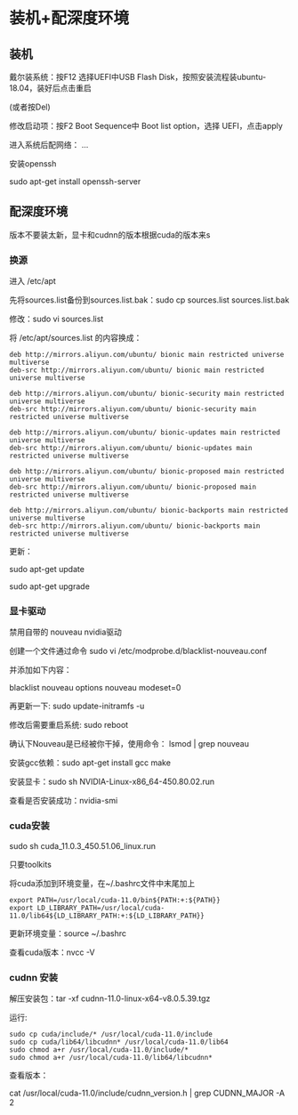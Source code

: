 # 装机+配深度环境

## 装机

戴尔装系统：按F12 选择UEFI中USB Flash Disk，按照安装流程装ubuntu-18.04，装好后点击重启

(或者按Del)

修改启动项：按F2 Boot Sequence中 Boot list option，选择 UEFI，点击apply

进入系统后配网络： ...

安装openssh

sudo apt-get install openssh-server

## 配深度环境

版本不要装太新，显卡和cudnn的版本根据cuda的版本来s

### 换源

进入 /etc/apt

先将sources.list备份到sources.list.bak：sudo cp sources.list sources.list.bak

修改：sudo vi sources.list

将 /etc/apt/sources.list 的内容换成：

```
deb http://mirrors.aliyun.com/ubuntu/ bionic main restricted universe multiverse                                               
deb-src http://mirrors.aliyun.com/ubuntu/ bionic main restricted universe multiverse                                           
                                                                                                                               
deb http://mirrors.aliyun.com/ubuntu/ bionic-security main restricted universe multiverse                                      
deb-src http://mirrors.aliyun.com/ubuntu/ bionic-security main restricted universe multiverse

deb http://mirrors.aliyun.com/ubuntu/ bionic-updates main restricted universe multiverse
deb-src http://mirrors.aliyun.com/ubuntu/ bionic-updates main restricted universe multiverse

deb http://mirrors.aliyun.com/ubuntu/ bionic-proposed main restricted universe multiverse
deb-src http://mirrors.aliyun.com/ubuntu/ bionic-proposed main restricted universe multiverse

deb http://mirrors.aliyun.com/ubuntu/ bionic-backports main restricted universe multiverse
deb-src http://mirrors.aliyun.com/ubuntu/ bionic-backports main restricted universe multiverse
```

更新：

sudo apt-get update

sudo apt-get upgrade

### 显卡驱动

禁用自带的 nouveau nvidia驱动

创建一个文件通过命令 sudo vi /etc/modprobe.d/blacklist-nouveau.conf

并添加如下内容：

blacklist nouveau
options nouveau modeset=0

再更新一下: sudo update-initramfs -u

修改后需要重启系统: sudo reboot

确认下Nouveau是已经被你干掉，使用命令： lsmod | grep nouveau

安装gcc依赖：sudo apt-get install gcc make

安装显卡：sudo sh NVIDIA-Linux-x86_64-450.80.02.run

查看是否安装成功：nvidia-smi

### cuda安装

sudo sh cuda_11.0.3_450.51.06_linux.run

只要toolkits

将cuda添加到环境变量，在~/.bashrc文件中末尾加上

```
export PATH=/usr/local/cuda-11.0/bin${PATH:+:${PATH}}
export LD_LIBRARY_PATH=/usr/local/cuda-11.0/lib64${LD_LIBRARY_PATH:+:${LD_LIBRARY_PATH}}
```



更新环境变量：source ~/.bashrc

查看cuda版本：nvcc -V

### cudnn 安装

解压安装包：tar -xf cudnn-11.0-linux-x64-v8.0.5.39.tgz

运行:

```
sudo cp cuda/include/* /usr/local/cuda-11.0/include
sudo cp cuda/lib64/libcudnn* /usr/local/cuda-11.0/lib64
sudo chmod a+r /usr/local/cuda-11.0/include/*
sudo chmod a+r /usr/local/cuda-11.0/lib64/libcudnn*
```

查看版本：

cat /usr/local/cuda-11.0/include/cudnn_version.h | grep CUDNN_MAJOR -A 2